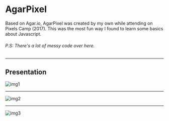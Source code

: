 # AgarPixel

Based on Agar.io, AgarPixel was created by my own while attending on Pixels Camp (2017). This was the most fun way I found to learn some basics about Javascript.

###### P.S: There's a lot of messy code over here. 
____

## Presentation
![img1](https://github.com/dinispeixoto/AgarPixel/blob/master/img1.png "Image 1")
____

![img2](https://github.com/dinispeixoto/AgarPixel/blob/master/img2.png "Image 2")
____

![img3](https://github.com/dinispeixoto/AgarPixel/blob/master/img3.png "Image 3")

